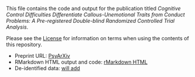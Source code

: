 This file contains the code and output for the publication titled *Cognitive Control Difficulties Differentiate Callous-Unemotional Traits from Conduct Problems: A Pre-registered Double-blind Randomized Controlled Trial Analysis*.

Please see the [License](https://github.com/drewwint/pub_sssst_rct/blob/main/LICENSE) for information on terms when using the contents of this repository. 
- Preprint URL: [PsyArXiv](https://doi.org/10.31234/osf.io/q954s_v1)
- RMarkdown HTML output and code: [rMarkdown HTML](https://htmlpreview.github.io/?https://raw.githubusercontent.com/drewwint/pub_sssst_rct/blob/main/sssst_analysis.html)
- De-identified data: [will add]()
